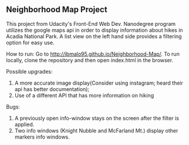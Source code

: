 ## Neighborhood Map Project
  This project from Udacity's Front-End Web Dev. Nanodegree program utilizes the
google maps api in order to display information about hikes in Acadia National
Park. A list view on the left hand side provides a filtering option for easy use.

How to run:
  Go to http://ibmalo95.github.io/Neighborhood-Map/.
  To run locally, clone the repository and then open index.html in the browser.

Possible upgrades:
  1. A more accurate image display(Consider using instagram; heard their api has
    better documentation);
  2. Use of a different API that has more information on hiking

Bugs:
  1. A previously open info-window stays on the screen after the filter is
    applied.
  2. Two info windows (Knight Nubble and McFarland Mt.) display other markers info windows.
